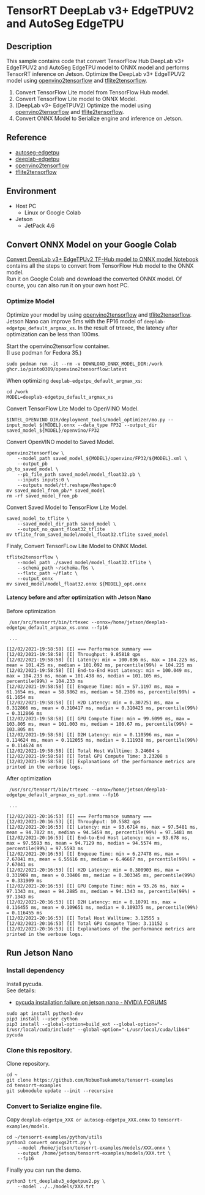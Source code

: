 # TensorRT DeepLab v3+ EdgeTPUV2 and AutoSeg EdgeTPU

## Description
This sample contains code that convert TensorFlow Hub DeepLab v3+ EdgeTPUV2 and AutoSeg EdgeTPU model to ONNX model and performs TensorRT inference on Jetson.
Optimize the DeepLab v3+ EdgeTPUV2 model using [openvino2tensorflow](https://github.com/PINTO0309/openvino2tensorflow) and [tflite2tensorflow](https://github.com/PINTO0309/tflite2tensorflow).
1. Convert TensorFlow Lite model from TensorFlow Hub model.
2. Convert TensorFlow Lite model to ONNX Model.
3. (DeepLab v3+ EdgeTPUV2) Optimize the model using [openvino2tensorflow](https://github.com/PINTO0309/openvino2tensorflow) and [tflite2tensorflow](https://github.com/PINTO0309/tflite2tensorflow).
4. Convert ONNX Model to Serialize engine and inference on Jetson.

## Reference
- [autoseg-edgetpu](https://tfhub.dev/google/collections/autoseg-edgetpu/1)
- [deeplab-edgetpu](https://tfhub.dev/google/collections/deeplab-edgetpu/1)
- [openvino2tensorflow](https://github.com/PINTO0309/openvino2tensorflow)
- [tflite2tensorflow](https://github.com/PINTO0309/tflite2tensorflow)


## Environment
- Host PC
  - Linux or Google Colab
- Jetson
  - JetPack 4.6

## Convert ONNX Model on your Google Colab
[Convert DeepLab v3+ EdgeTPUv2 TF-Hub model to ONNX model Notebook](convert_deeplabv3_edgetpuv2_tfhub2onnx.ipynb) contains all the steps to convert from TensorFlow Hub model to the ONNX model.  
Run it on Google Colab and download the converted ONNX model. Of course, you can also run it on your own host PC.

### Optimize Model
Optimize your model by using [openvino2tensorflow](https://github.com/PINTO0309/openvino2tensorflow) and [tflite2tensorflow](https://github.com/PINTO0309/tflite2tensorflow). Jetson Nano can improve 5ms with the FP16 model of `deeplab-edgetpu_default_argmax_xs`. In the result of trtexec, the latency after optimization can be less than 100ms.


Start the openvino2tensorflow container.  
(I use podman for Fedora 35.)
```
sudo podman run -it --rm -v DOWNLOAD_ONNX_MODEL_DIR:/work ghcr.io/pinto0309/openvino2tensorflow:latest
```

When optimizing `deeplab-edgetpu_default_argmax_xs`:
```
cd /work
MODEL=deeplab-edgetpu_default_argmax_xs
```

Convert TensorFlow Lite Model to OpenVINO Model.
```
$INTEL_OPENVINO_DIR/deployment_tools/model_optimizer/mo.py --input_model ${MODEL}.onnx --data_type FP32 --output_dir saved_model_${MODEL}/openvino/FP32
```

Convert OpenVINO model to Saved Model.
```
openvino2tensorflow \
    --model_path saved_model_${MODEL}/openvino/FP32/${MODEL}.xml \
    --output_pb
pb_to_saved_model \
    --pb_file_path saved_model/model_float32.pb \
    --inputs inputs:0 \
    --outputs model/tf.reshape/Reshape:0
mv saved_model_from_pb/* saved_model
rm -rf saved_model_from_pb
```

Convert Saved Model to TensorFlow Lite Model.
```
saved_model_to_tflite \
    --saved_model_dir_path saved_model \
    --output_no_quant_float32_tflite
mv tflite_from_saved_model/model_float32.tflite saved_model
```

Finaly, Convert TensorFLow Lite Model to ONNX Model.
```
tflite2tensorflow \
    --model_path ./saved_model/model_float32.tflite \
    --schema_path ~/schema.fbs \
    --flatc_path ~/flatc \
    --output_onnx
mv saved_model/model_float32.onnx ${MODEL}_opt.onnx
```

#### Latency before and after optimization with Jetson Nano
Before optimization
```
 /usr/src/tensorrt/bin/trtexec --onnx=/home/jetson/deeplab-edgetpu_default_argmax_xs.onnx --fp16

 ...

[12/02/2021-19:58:58] [I] === Performance summary ===
[12/02/2021-19:58:58] [I] Throughput: 9.85818 qps
[12/02/2021-19:58:58] [I] Latency: min = 100.036 ms, max = 104.225 ms, mean = 101.425 ms, median = 101.092 ms, percentile(99%) = 104.225 ms
[12/02/2021-19:58:58] [I] End-to-End Host Latency: min = 100.049 ms, max = 104.233 ms, mean = 101.438 ms, median = 101.105 ms, percentile(99%) = 104.233 ms
[12/02/2021-19:58:58] [I] Enqueue Time: min = 57.1197 ms, max = 61.1654 ms, mean = 58.9862 ms, median = 58.2306 ms, percentile(99%) = 61.1654 ms
[12/02/2021-19:58:58] [I] H2D Latency: min = 0.307251 ms, max = 0.312866 ms, mean = 0.310417 ms, median = 0.310425 ms, percentile(99%) = 0.312866 ms
[12/02/2021-19:58:58] [I] GPU Compute Time: min = 99.6099 ms, max = 103.805 ms, mean = 101.003 ms, median = 100.67 ms, percentile(99%) = 103.805 ms
[12/02/2021-19:58:58] [I] D2H Latency: min = 0.110596 ms, max = 0.114624 ms, mean = 0.112055 ms, median = 0.111938 ms, percentile(99%) = 0.114624 ms
[12/02/2021-19:58:58] [I] Total Host Walltime: 3.24604 s
[12/02/2021-19:58:58] [I] Total GPU Compute Time: 3.23208 s
[12/02/2021-19:58:58] [I] Explanations of the performance metrics are printed in the verbose logs.
```
After optimization
```
 /usr/src/tensorrt/bin/trtexec --onnx=/home/jetson/deeplab-edgetpu_default_argmax_xs_opt.onnx --fp16

 ...

[12/02/2021-20:16:53] [I] === Performance summary ===
[12/02/2021-20:16:53] [I] Throughput: 10.5582 qps
[12/02/2021-20:16:53] [I] Latency: min = 93.6714 ms, max = 97.5481 ms, mean = 94.7022 ms, median = 94.5459 ms, percentile(99%) = 97.5481 ms
[12/02/2021-20:16:53] [I] End-to-End Host Latency: min = 93.678 ms, max = 97.5593 ms, mean = 94.7129 ms, median = 94.5574 ms, percentile(99%) = 97.5593 ms
[12/02/2021-20:16:53] [I] Enqueue Time: min = 6.27478 ms, max = 7.67041 ms, mean = 6.55616 ms, median = 6.46667 ms, percentile(99%) = 7.67041 ms
[12/02/2021-20:16:53] [I] H2D Latency: min = 0.300903 ms, max = 0.331909 ms, mean = 0.30406 ms, median = 0.303345 ms, percentile(99%) = 0.331909 ms
[12/02/2021-20:16:53] [I] GPU Compute Time: min = 93.26 ms, max = 97.1343 ms, mean = 94.2885 ms, median = 94.1343 ms, percentile(99%) = 97.1343 ms
[12/02/2021-20:16:53] [I] D2H Latency: min = 0.10791 ms, max = 0.116455 ms, mean = 0.109651 ms, median = 0.109375 ms, percentile(99%) = 0.116455 ms
[12/02/2021-20:16:53] [I] Total Host Walltime: 3.12555 s
[12/02/2021-20:16:53] [I] Total GPU Compute Time: 3.11152 s
[12/02/2021-20:16:53] [I] Explanations of the performance metrics are printed in the verbose logs.

```

## Run Jetson Nano

### Install dependency
Install pycuda.  
See details:
- [pycuda installation failure on jetson nano - NVIDIA FORUMS](https://forums.developer.nvidia.com/t/pycuda-installation-failure-on-jetson-nano/77152/22)
```
sudo apt install python3-dev
pip3 install --user cython
pip3 install --global-option=build_ext --global-option="-I/usr/local/cuda/include" --global-option="-L/usr/local/cuda/lib64" pycuda
```

### Clone this repository.
Clone repository.
```
cd ~
git clone https://github.com/NobuoTsukamoto/tensorrt-examples
cd tensorrt-examples
git submodule update --init --recursive
```

### Convert to Serialize engine file.
Copy `deeplab-edgetpu_XXX or autoseg-edgetpu_XXX.onnx` to `tensorrt-examples/models`.

```
cd ~/tensorrt-examples/python/utils
python3 convert_onnxgs2trt.py \
    --model /home/jetson/tensorrt-examples/models/XXX.onnx \
    --output /home/jetson/tensorrt-examples/models/XXX.trt \
    --fp16
```

Finally you can run the demo.
```
python3 trt_deeplabv3_edgetpuv2.py \
    --model ../../models/XXX.trt 
```